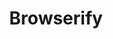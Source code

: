 ---
codehost: https://github.com/https://github.com/browserify/browserify
logohandle: browserify
sort: browserify
title: Browserify
twitter: https://x.com/browserify
website: http://browserify.org/
---